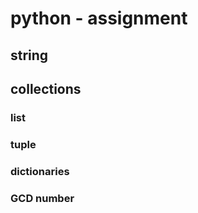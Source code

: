 # python - assignment

## string

## collections
### list
### tuple
### dictionaries

### GCD number